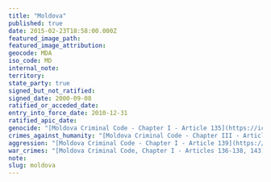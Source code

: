 ```yaml
---
title: "Moldova"
published: true
date: 2015-02-23T18:58:00.000Z
featured_image_path:
featured_image_attribution:
geocode: MDA
iso_code: MD
internal_note:
territory:
state_party: true
signed_but_not_ratified:
signed_date: 2000-09-08
ratified_or_acceded_date:
entry_into_force_date: 2010-12-31
ratified_apic_date:
genocide: "[Moldova Criminal Code - Chapter I - Article 135](https://iccdb.hrlc.net/data/doc/188/keyword/46/)"
crimes_against_humanity: "[Moldova Criminal Code - Chapter III - Article 40](https://iccdb.hrlc.net/data/doc/188/keyword/13/)"
aggression: "[Moldova Criminal Code - Chapter I - Article 139](https://iccdb.hrlc.net/data/doc/188/keyword/1/)"
war_crimes: "[Moldova Criminal Code, Chapter I - Articles 136-138, 143](https://iccdb.hrlc.net/data/doc/188/keyword/145/)"
note:
slug: moldova
---
```

